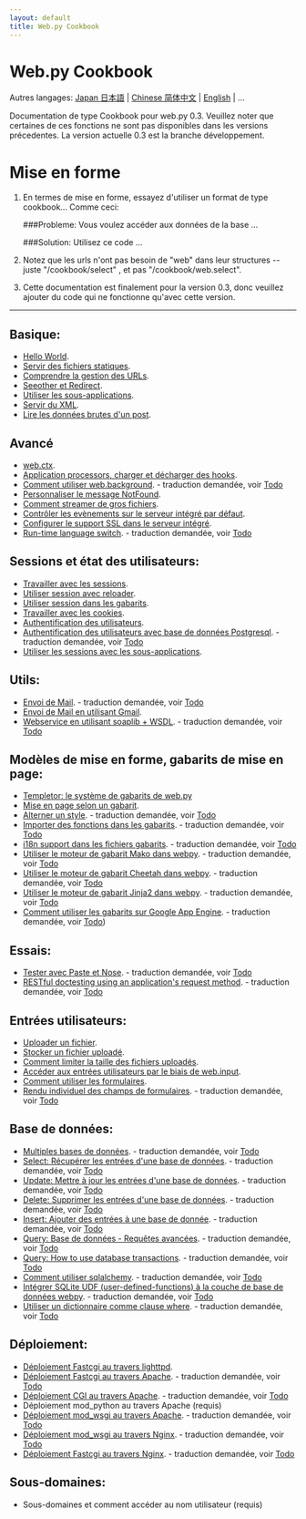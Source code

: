 ```yaml
---
layout: default
title: Web.py Cookbook
---
```


# Web.py Cookbook

Autres langages: [Japan 日本語](/ja) | [Chinese 简体中文](/zh-cn) | [English](/../cookbook) | ...

Documentation de type Cookbook pour web.py 0.3. Veuillez noter que certaines de ces fonctions ne sont pas disponibles dans les versions précedentes.
La version actuelle 0.3 est la branche développement.

# Mise en forme

1. En termes de mise en forme, essayez d'utiliser un format de type cookbook... Comme ceci:

    ###Probleme: Vous voulez accéder aux données de la base ...

    ###Solution: Utilisez ce code ...

1. Notez que les urls n'ont pas besoin de "web" dans leur structures -- juste "/cookbook/select" , et pas "/cookbook/web.select".

1. Cette documentation est finalement pour la version 0.3, donc veuillez ajouter du code qui ne fonctionne qu'avec cette version.

-------------------------------------------------

## Basique:

* [Hello World](/helloworld/fr).
* [Servir des fichiers statiques](/staticfiles/fr).
* [Comprendre la gestion des URLs](/url_handling/fr).
* [Seeother et Redirect](/redirect+seeother/fr).
* [Utiliser les sous-applications](/subapp/fr).
* [Servir du XML](/xmlfiles/fr).
* [Lire les données brutes d'un post](/postbasic/fr).

## Avancé

* [web.ctx](/ctx/fr).
* [Application processors, charger et décharger des hooks](/application_processors/fr).
* [Comment utiliser web.background](/background). - traduction demandée, voir [Todo](/docs/0.3.fr/todo)
* [Personnaliser le message NotFound](/custom_notfound/fr).
* [Comment streamer de gros fichiers](/streaming_large_files/fr).
* [Contrôler les evènements sur le serveur intégré par défaut](/logging/fr).
* [Configurer le support SSL dans le serveur intégré](/ssl/fr).
* [Run-time language switch](/runtime-language-switch). - traduction demandée, voir [Todo](/docs/0.3.fr/todo)

## Sessions et état des utilisateurs:

* [Travailler avec les sessions](/sessions/fr).
* [Utiliser session avec reloader](/session_with_reloader/fr).
* [Utiliser session dans les gabarits](/session_in_template/fr).
* [Travailler avec les cookies](/cookies/fr).
* [Authentification des utilisateurs](/userauth/fr).
* [Authentification des utilisateurs avec base de données Postgresql](/userauthpgsql). - traduction demandée, voir [Todo](/docs/0.3.fr/todo)
* [Utiliser les sessions avec les sous-applications](/sessions_with_subapp/fr).

## Utils:

* [Envoi de Mail](/sendmail). - traduction demandée, voir [Todo](/docs/0.3.fr/todo)
* [Envoi de Mail en utilisant Gmail](/sendmail_using_gmail/fr).
* [Webservice en utilisant soaplib + WSDL](/webservice). - traduction demandée, voir [Todo](/docs/0.3.fr/todo)

## Modèles de mise en forme, gabarits de mise en page:

* [Templetor: le système de gabarits de web.py](/docs/0.3/templetor.fr )
* [Mise en page selon un gabarit](/layout_template/fr).
* [Alterner un style](/alternating_style). - traduction demandée, voir [Todo](/docs/0.3.fr/todo)
* [Importer des fonctions dans les gabarits](/template_import). - traduction demandée, voir [Todo](/docs/0.3.fr/todo)
* [i18n support dans les fichiers gabarits](/i18n_support_in_template_file ). - traduction demandée, voir [Todo](/docs/0.3.fr/todo)
* [Utiliser le moteur de gabarit Mako dans webpy](/template_mako). - traduction demandée, voir [Todo](/docs/0.3.fr/todo)
* [Utiliser le moteur de gabarit Cheetah dans webpy](/template_cheetah). - traduction demandée, voir [Todo](/docs/0.3.fr/todo)
* [Utiliser le moteur de gabarit  Jinja2 dans webpy](/template_jinja). - traduction demandée, voir [Todo](/docs/0.3.fr/todo)
* [Comment utiliser les gabarits sur Google App Engine](/templates_on_gae). - traduction demandée, voir [Todo](/docs/0.3.fr/todo))

## Essais:

* [Tester avec Paste et Nose](/testing_with_paste_and_nose). - traduction demandée, voir [Todo](/docs/0.3.fr/todo)
* [RESTful doctesting using an application's request method](/restful_doctesting_using_request). - traduction demandée, voir [Todo](/docs/0.3.fr/todo)

## Entrées utilisateurs:

* [Uploader un fichier](/fileupload/fr).
* [Stocker un fichier uploadé](/storeupload/fr).
* [Comment limiter la taille des fichiers uploadés](/limiting_upload_size/fr).
* [Accéder aux entrées utilisateurs par le biais de web.input](/input/fr).
* [Comment utiliser les formulaires](/forms/fr).
* [Rendu individuel des champs de formulaires](/form_fields). - traduction demandée, voir [Todo](/docs/0.3.fr/todo)

## Base de données:

* [Multiples bases de données](/multidbs). - traduction demandée, voir [Todo](/docs/0.3.fr/todo)
* [Select: Récupérer les entrées d'une base de données](/select). - traduction demandée, voir [Todo](/docs/0.3.fr/todo)
* [Update: Mettre à jour les entrées d'une base de données](/update). - traduction demandée, voir [Todo](/docs/0.3.fr/todo)
* [Delete: Supprimer les entrées d'une base de données](/delete). - traduction demandée, voir [Todo](/docs/0.3.fr/todo)
* [Insert: Ajouter des entrées à une base de donnée](/insert).  - traduction demandée, voir [Todo](/docs/0.3.fr/todo)
* [Query: Base de données - Requêtes avancées](/query). - traduction demandée, voir [Todo](/docs/0.3.fr/todo)
* [Query: How to use database transactions](/transactions). - traduction demandée, voir [Todo](/docs/0.3.fr/todo)
* [Comment utiliser sqlalchemy](/sqlalchemy). - traduction demandée, voir [Todo](/docs/0.3.fr/todo)
* [Intégrer SQLite UDF (user-defined-functions) à la couche de base de données webpy](/sqlite-udf). - traduction demandée, voir [Todo](/docs/0.3.fr/todo)
* [Utiliser un dictionnaire comme clause where](/where_dict). - traduction demandée, voir [Todo](/docs/0.3.fr/todo)

## Déploiement:

* [Déploiement Fastcgi au travers lighttpd](/fastcgi-lighttpd/fr).
* [Déploiement Fastcgi au travers Apache](/fastcgi-apache).  - traduction demandée, voir [Todo](/docs/0.3.fr/todo)
* [Déploiement CGI au travers Apache](/cgi-apache). - traduction demandée, voir [Todo](/docs/0.3.fr/todo)
* Déploiement mod_python au travers Apache (requis)
* [Déploiement mod_wsgi au travers Apache](/mod_wsgi-apache ). - traduction demandée, voir [Todo](/docs/0.3.fr/todo)
* [Déploiement mod_wsgi au travers Nginx](/mod_wsgi-nginx ). - traduction demandée, voir [Todo](/docs/0.3.fr/todo)
* [Déploiement Fastcgi au travers Nginx](/fastcgi-nginx). - traduction demandée, voir [Todo](/docs/0.3.fr/todo)

## Sous-domaines:

* Sous-domaines et comment accéder au nom utilisateur (requis)
